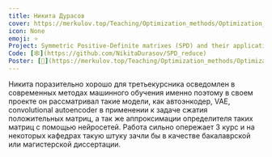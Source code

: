 ```yaml
---
title: Никита Дурасов
cover: https://merkulov.top/Teaching/Optimization_methods/Optimization_methods_____/Лучшие_проекты_по_оптимизации_2018/Никита_Дурасов/durasov.jpeg
icon: None
emoji: ⭐
Project: Symmetric Positive-Definite matrixes (SPD) and their applications
Code: [🕸](https://github.com/NikitaDurasov/SPD_reduce)
Poster: [📎](https://merkulov.top/Teaching/Optimization_methods/Optimization_methods_____/Лучшие_проекты_по_оптимизации_2018/Никита_Дурасов/durasov_poster.pdf)
---
```


Никита поразительно хорошо для третьекурсника осведомлен в современных методах машинного обучения именно поэтому в своем проекте он рассматривал такие модели, как автоэнкодер, VAE, convolutional autoencoder в применении к задаче сжатия положительных матриц, а так же аппроксимации определителя таких матриц с помощью нейросетей. Работа сильно опережает 3 курс и на некоторых кафедрах такую штуку зачли бы в качестве бакалаврской или магистерской диссертации.
